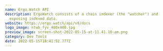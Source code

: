 ```yaml
---
name: Ergo.Watch API
description: ErgoWatch consists of a chain indexer (the "watcher") and an API
  exposing indexed data.
website: https://ergo.watch/api/v0/docs
logo_image: ntwb_fyv_400x400.jpg
preview_image: screen-shot-2022-05-15-at-11.41.10-am.png
category: Dev Tools
date: 2022-05-15T18:41:52.777Z
---
```

